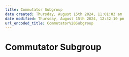 ```yaml
---  
title: Commutator Subgroup  
date created: Thursday, August 15th 2024, 11:01:03 am  
date modified: Thursday, August 15th 2024, 12:32:10 pm  
url_encoded_title: Commutator%20Subgroup  
---  
```

# Commutator Subgroup  
